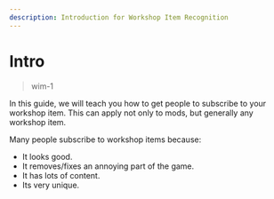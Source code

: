 ```yaml
---
description: Introduction for Workshop Item Recognition
---
```


# Intro

> wim-1

In this guide, we will teach you how to get people to subscribe to your workshop item. This can apply not only to mods, but generally any workshop item.

Many people subscribe to workshop items because:

* It looks good.
* It removes/fixes an annoying part of the game.
* It has lots of content.
* Its very unique.



